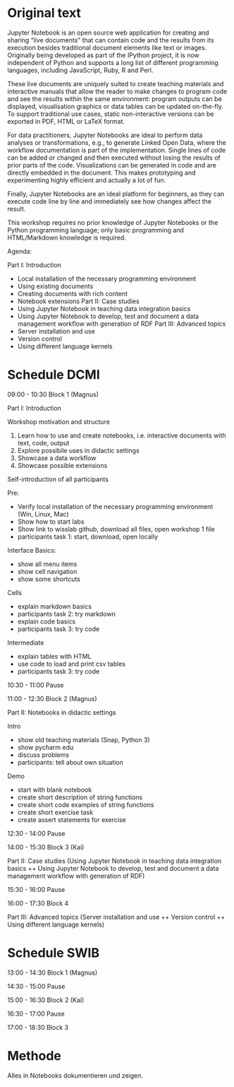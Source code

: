 # Original text
Jupyter Notebook is an open source web application for creating and sharing “live documents” that can contain code and the results from its execution besides traditional document elements like text or images. Originally being developed as part of the IPython project, it is now independent of Python and supports a long list of different programming languages, including JavaScript, Ruby, R and Perl.

These live documents are uniquely suited to create teaching materials and interactive manuals that allow the reader to make changes to program code and see the results within the same environment: program outputs can be displayed, visualisation graphics or data tables can be updated on-the-fly. To support traditional use cases, static non-interactive versions can be exported in PDF, HTML or LaTeX format.

For data practitioners, Jupyter Notebooks are ideal to perform data analyses or transformations, e.g., to generate Linked Open Data, where the workflow documentation is part of the implementation. Single lines of code can be added or changed and then executed without losing the results of prior parts of the code. Visualizations can be generated in code and are directly embedded in the document. This makes prototyping and experimenting highly efficient and actually a lot of fun.

Finally, Jupyter Notebooks are an ideal platform for beginners, as they can execute code line by line and immediately see how changes affect the result.

This workshop requires no prior knowledge of Jupyter Notebooks or the Python programming language; only basic programming and HTML/Markdown knowledge is required.

Agenda:

Part I: Introduction
- Local installation of the necessary programming environment
- Using existing documents
- Creating documents with rich content
- Notebook extensions
Part II: Case studies
- Using Jupyter Notebook in teaching data integration basics
- Using Jupyter Notebook to develop, test and document a data management workflow with generation of RDF
Part III: Advanced topics
- Server installation and use
- Version control
- Using different language kernels


# Schedule DCMI

09:00 - 10:30 Block 1 (Magnus)

Part I: Introduction

Workshop motivation and structure
1. Learn how to use and create notebooks, i.e. interactive documents with text, code, output
2. Explore possibile uses in didactic settings
3. Showcase a data workflow
4. Showcase possible extensions

Self-introduction of all participants

Pre:
- Verify local installation of the necessary programming environment (Win, Linux, Mac) 
- Show how to start labs
- Show link to wisslab github, download all files, open workshop 1 file
- participants task 1: start, download, open locally

Interface Basics:
- show all menu items
- show cell navigation
- show some shortcuts

Cells
- explain markdown basics
- participants task 2: try markdown
- explain code basics
- participants task 3: try code

Intermediate
- explain tables with HTML
- use code to load and print csv tables
- participants task 3: try code

10:30 - 11:00 Pause

11:00 - 12:30 Block 2 (Magnus)

Part II: Notebooks in didactic settings

Intro
- show old teaching materials (Snap, Python 3)
- show pycharm edu
- discuss problems
- participants: tell about own situation

Demo
- start with blank notebook
- create short description of string functions
- create short code examples of string functions
- create short exercise task
- create assert statements for exercise
 

12:30 - 14:00 Pause

14:00 - 15:30 Block 3 (Kai)

Part II: Case studies (Using Jupyter Notebook in teaching data integration basics ++ Using Jupyter Notebook to develop, test and document a data management workflow with generation of RDF)


15:30 - 16:00 Pause

16:00 - 17:30 Block 4

Part III: Advanced topics (Server installation and use ++ Version control ++ Using different language kernels)


# Schedule SWIB

13:00 - 14:30 Block 1 (Magnus)



14:30 - 15:00 Pause

15:00 - 16:30 Block 2 (Kai)


16:30 - 17:00 Pause

17:00 - 18:30 Block 3


# Methode

Alles in Notebooks dokumentieren und zeigen.
